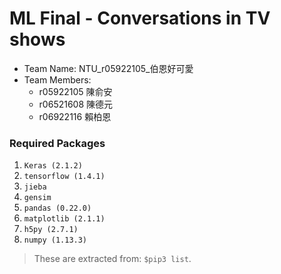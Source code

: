 # ML Final - Conversations in TV shows

* Team Name: NTU_r05922105_伯恩好可愛
* Team Members:
  - r05922105 陳俞安
  - r06521608 陳德元
  - r06922116 賴柏恩

### Required Packages

1. `Keras (2.1.2)`
2. `tensorflow (1.4.1)`
3. `jieba`
4. `gensim`
5. `pandas (0.22.0)`
6. `matplotlib (2.1.1)`
7. `h5py (2.7.1)`
8. `numpy (1.13.3)`

> These are extracted from: `$pip3 list`.
